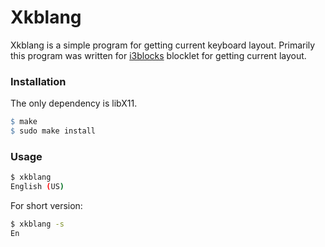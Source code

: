 Xkblang
======

Xkblang is a simple program for getting current keyboard layout. Primarily this program was written for [i3blocks](https://github.com/vivien/i3blocks) blocklet for getting current layout.

### Installation

The only dependency is libX11.
```Makefile
$ make
$ sudo make install
```

### Usage

```bash
$ xkblang
English (US)

```
For short version:
```bash
$ xkblang -s
En

```
